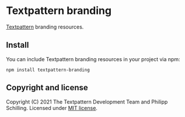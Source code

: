# Textpattern branding

[Textpattern](https://textpattern.com/) branding resources.

## Install

You can include Textpattern branding resources in your project via npm:

```ShellSession
npm install textpattern-branding
```

## Copyright and license

Copyright (C) 2021 The Textpattern Development Team and Philipp Schilling. Licensed under [MIT license](https://github.com/textpattern/textpattern-branding/blob/master/LICENSE).
